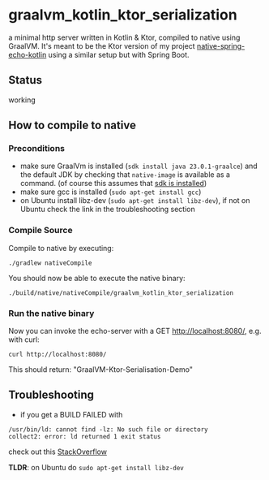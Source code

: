 # graalvm_kotlin_ktor_serialization

a minimal http server written in Kotlin & Ktor, compiled to native using GraalVM. It's meant to be the Ktor version
of my project [native-spring-echo-kotlin](https://github.com/simon-void/native-spring-echo-kotlin) using a similar setup
but with Spring Boot.

## Status

working

## How to compile to native

### Preconditions

- make sure GraalVm is installed (`sdk install java 23.0.1-graalce`) and the default JDK by checking that `native-image` is available as a command. (of course this assumes that [sdk is installed](https://sdkman.io/install))
- make sure gcc is installed (`sudo apt-get install gcc`)
- on Ubuntu install libz-dev (`sudo apt-get install libz-dev`), if not on Ubuntu check the link in the troubleshooting section

### Compile Source
Compile to native by executing:
```
./gradlew nativeCompile
```

You should now be able to execute the native binary:
```
./build/native/nativeCompile/graalvm_kotlin_ktor_serialization
```

### Run the native binary
Now you can invoke the echo-server with a GET [http://localhost:8080/](http://localhost:8080/), e.g. with curl:
```
curl http://localhost:8080/
```
This should return: "GraalVM-Ktor-Serialisation-Demo"

## Troubleshooting

- if you get a BUILD FAILED with
```
/usr/bin/ld: cannot find -lz: No such file or directory
collect2: error: ld returned 1 exit status
```
check out this [StackOverflow](https://stackoverflow.com/questions/3373995/usr-bin-ld-cannot-find-lz)

**TLDR**: on Ubuntu do `sudo apt-get install libz-dev`